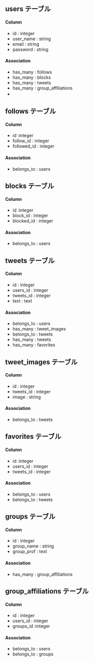
## users テーブル

 #### Column
   * id : integer
   * user_name : string
   * email : string
   * password : string  

#### Association
 * has_many : follows
 * has_many : blocks
 * has_many : tweets
 * has_many : group_affiliations
 * 　

## follows テーブル
 #### Column
  * id :integer
  * follow_id : integer
  * followed_id : integer

#### Association
 * belongs_to : users

## blocks テーブル
#### Column
 * id :integer
 * block_id : integer
 * blocked_id : integer

#### Association
  * belongs_to : users

## tweets テーブル
 #### Column
 * id : integer
 * users_id : integer
 * tweets_id : integer
 * text : text

#### Association
 * belongs_to : users
 * has_many : tweet_images
 * belongs_to : tweets
 * has_many : tweets
 * has_many : favorites

## tweet_images テーブル 
 #### Column
 * id : integer
 * tweets_id : integer
 * image : string

#### Association
 *  belongs_to : tweets

## favorites テーブル
#### Column
 * id :integer
 * users_id : integer
 * tweets_id : integer

#### Association
* belongs_to : users
* belongs_to : tweets

## groups テーブル
#### Column
 * id : integer
 * group_name : string
 * group_prof : text

#### Association
 * has_many : group_affiliations

## group_affiliations テーブル
#### Column
* id : integer
* users_id : integer
* groups_id :integer

#### Association
 * belongs_to : users
 * belongs_to : groups
